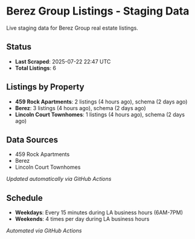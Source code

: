 # Berez Group Listings - Staging Data

Live staging data for Berez Group real estate listings.

## Status

- **Last Scraped**: 2025-07-22 22:47 UTC
- **Total Listings**: 6

## Listings by Property

- **459 Rock Apartments**: 2 listings (4 hours ago), schema (2 days ago)
- **Berez**: 3 listings (4 hours ago), schema (2 days ago)
- **Lincoln Court Townhomes**: 1 listings (4 hours ago), schema (2 days ago)

## Data Sources

- 459 Rock Apartments
- Berez
- Lincoln Court Townhomes

*Updated automatically via GitHub Actions*

## Schedule

- **Weekdays**: Every 15 minutes during LA business hours (6AM-7PM)
- **Weekends**: 4 times per day during LA business hours

*Automated via GitHub Actions*
